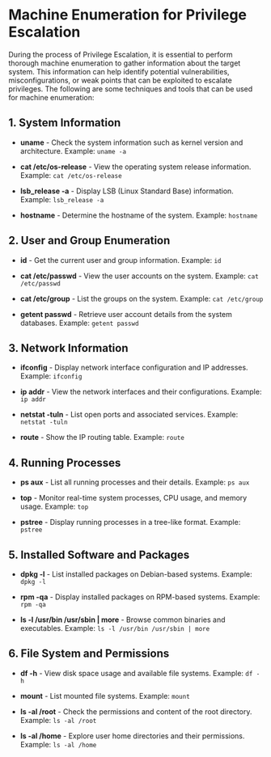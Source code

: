 # Machine Enumeration for Privilege Escalation

During the process of Privilege Escalation, it is essential to perform thorough machine enumeration to gather information about the target system. This information can help identify potential vulnerabilities, misconfigurations, or weak points that can be exploited to escalate privileges. The following are some techniques and tools that can be used for machine enumeration:

## 1. System Information

- **uname** - Check the system information such as kernel version and architecture.
  Example: `uname -a`

- **cat /etc/os-release** - View the operating system release information.
  Example: `cat /etc/os-release`

- **lsb_release -a** - Display LSB (Linux Standard Base) information.
  Example: `lsb_release -a`

- **hostname** - Determine the hostname of the system.
  Example: `hostname`

## 2. User and Group Enumeration

- **id** - Get the current user and group information.
  Example: `id`

- **cat /etc/passwd** - View the user accounts on the system.
  Example: `cat /etc/passwd`

- **cat /etc/group** - List the groups on the system.
  Example: `cat /etc/group`

- **getent passwd** - Retrieve user account details from the system databases.
  Example: `getent passwd`

## 3. Network Information

- **ifconfig** - Display network interface configuration and IP addresses.
  Example: `ifconfig`

- **ip addr** - View the network interfaces and their configurations.
  Example: `ip addr`

- **netstat -tuln** - List open ports and associated services.
  Example: `netstat -tuln`

- **route** - Show the IP routing table.
  Example: `route`

## 4. Running Processes

- **ps aux** - List all running processes and their details.
  Example: `ps aux`

- **top** - Monitor real-time system processes, CPU usage, and memory usage.
  Example: `top`

- **pstree** - Display running processes in a tree-like format.
  Example: `pstree`

## 5. Installed Software and Packages

- **dpkg -l** - List installed packages on Debian-based systems.
  Example: `dpkg -l`

- **rpm -qa** - Display installed packages on RPM-based systems.
  Example: `rpm -qa`

- **ls -l /usr/bin /usr/sbin | more** - Browse common binaries and executables.
  Example: `ls -l /usr/bin /usr/sbin | more`

## 6. File System and Permissions

- **df -h** - View disk space usage and available file systems.
  Example: `df -h`

- **mount** - List mounted file systems.
  Example: `mount`

- **ls -al /root** - Check the permissions and content of the root directory.
  Example: `ls -al /root`

- **ls -al /home** - Explore user home directories and their permissions.
  Example: `ls -al /home`
